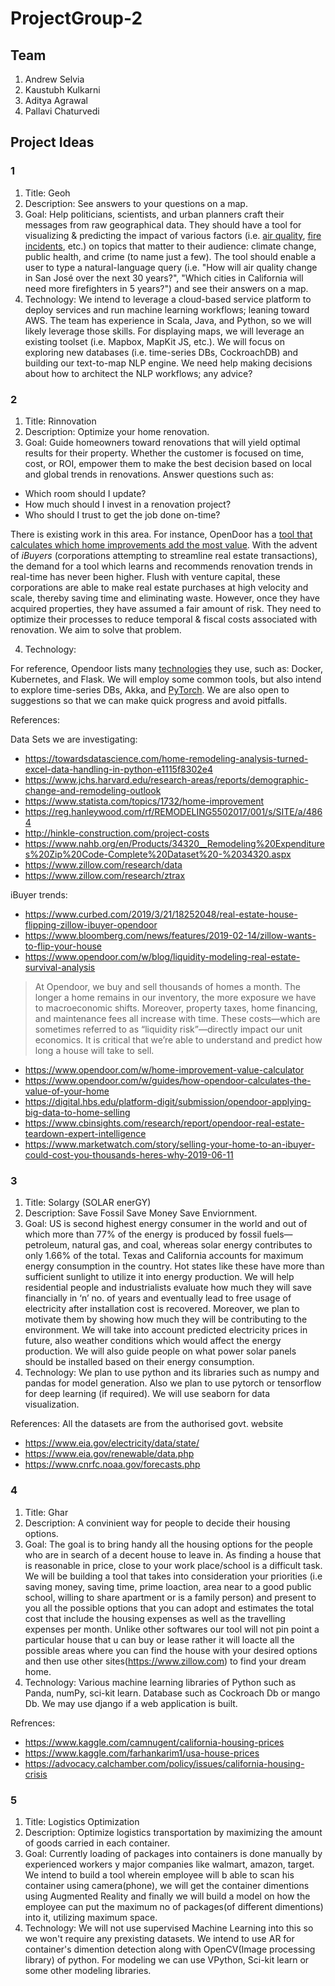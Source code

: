 # ProjectGroup-2

## Team

1. Andrew Selvia
2. Kaustubh Kulkarni
3. Aditya Agrawal
4. Pallavi Chaturvedi

## Project Ideas

### 1

1. Title: Geoh
2. Description: See answers to your questions on a map.
3. Goal: Help politicians, scientists, and urban planners craft their messages from raw geographical data. They should have a tool for visualizing & predicting the impact of various factors (i.e. [air quality](https://www.epa.gov/outdoor-air-quality-data), [fire incidents](https://fire.ca.gov/incidents/), etc.) on topics that matter to their audience: climate change, public health, and crime (to name just a few). The tool should enable a user to type a natural-language query (i.e. "How will air quality change in San José over the next 30 years?", "Which cities in California will need more firefighters in 5 years?") and see their answers on a map.
4. Technology: We intend to leverage a cloud-based service platform to deploy services and run machine learning workflows; leaning toward AWS. The team has experience in Scala, Java, and Python, so we will likely leverage those skills. For displaying maps, we will leverage an existing toolset (i.e. Mapbox, MapKit JS, etc.). We will focus on exploring new databases (i.e. time-series DBs, CockroachDB) and building our text-to-map NLP engine. We need help making decisions about how to architect the NLP workflows; any advice?

### 2

1. Title: Rinnovation
2. Description: Optimize your home renovation.
3. Goal:
Guide homeowners toward renovations that will yield optimal results for their property. Whether the customer is focused on time, cost, or ROI, empower them to make the best decision based on local and global trends in renovations. Answer questions such as:
* Which room should I update?
* How much should I invest in a renovation project?
* Who should I trust to get the job done on-time?

There is existing work in this area. For instance, OpenDoor has a [tool that calculates which home improvements add the most value](https://www.opendoor.com/w/home-improvement-value-calculator). With the advent of *iBuyers* (corporations attempting to streamline real estate transactions), the demand for a tool which learns and recommends renovation trends in real-time has never been higher. Flush with venture capital, these corporations are able to make real estate purchases at high velocity and scale, thereby saving time and eliminating waste. However, once they have acquired properties, they have assumed a fair amount of risk. They need to optimize their processes to reduce temporal & fiscal costs associated with renovation. We aim to solve that problem.

4. Technology: 

For reference, Opendoor lists many [technologies](https://hackernoon.com/the-stack-that-helped-opendoor-buy-and-sell-over-1b-in-homes-4a2e59fbcea7) they use, such as: Docker, Kubernetes, and Flask. We will employ some common tools, but also intend to explore time-series DBs, Akka, and [PyTorch](https://pytorch.org). We are also open to suggestions so that we can make quick progress and avoid pitfalls.

References:

Data Sets we are investigating:
* <https://towardsdatascience.com/home-remodeling-analysis-turned-excel-data-handling-in-python-e1115f8302e4>
* <https://www.jchs.harvard.edu/research-areas/reports/demographic-change-and-remodeling-outlook>
* <https://www.statista.com/topics/1732/home-improvement>
* <https://reg.hanleywood.com/rf/REMODELING5502017/001/s/SITE/a/4864>
* <http://hinkle-construction.com/project-costs>
* <https://www.nahb.org/en/Products/34320__Remodeling%20Expenditures%20Zip%20Code-Complete%20Dataset%20-%2034320.aspx>
* <https://www.zillow.com/research/data>
* <https://www.zillow.com/research/ztrax>


iBuyer trends:
* <https://www.curbed.com/2019/3/21/18252048/real-estate-house-flipping-zillow-ibuyer-opendoor>
* <https://www.bloomberg.com/news/features/2019-02-14/zillow-wants-to-flip-your-house>
* <https://www.opendoor.com/w/blog/liquidity-modeling-real-estate-survival-analysis>
> At Opendoor, we buy and sell thousands of homes a month. The longer a home remains in our inventory, the more exposure we have to macroeconomic shifts. Moreover, property taxes, home financing, and maintenance fees all increase with time. These costs—which are sometimes referred to as “liquidity risk”—directly impact our unit economics. It is critical that we’re able to understand and predict how long a house will take to sell.
* <https://www.opendoor.com/w/home-improvement-value-calculator>
* <https://www.opendoor.com/w/guides/how-opendoor-calculates-the-value-of-your-home>
* <https://digital.hbs.edu/platform-digit/submission/opendoor-applying-big-data-to-home-selling>
* <https://www.cbinsights.com/research/report/opendoor-real-estate-teardown-expert-intelligence>
* <https://www.marketwatch.com/story/selling-your-home-to-an-ibuyer-could-cost-you-thousands-heres-why-2019-06-11>

### 3

1. Title: Solargy (SOLAR enerGY)
2. Description: Save Fossil Save Money Save Enviornment.
3. Goal: US is second highest energy consumer in the world and out of which more than 77% of the energy is produced by fossil fuels—petroleum, natural gas, and coal, whereas solar energy contributes to only 1.66% of the total. Texas and California accounts for maximum energy consumption in the country. Hot states like these have more than sufficient sunlight to utilize it into energy production. We will help residential people and industrialists evaluate how much they will save financially in ‘n’ no. of years and eventually lead to free usage of electricity after installation cost is recovered. Moreover, we plan to motivate them by showing how much they will be contributing to the environment. We will take into account predicted electricity prices in future, also weather conditions which would affect the energy production. We will also guide people on what power solar panels should be installed based on their energy consumption. 
4. Technology: We plan to use python and its libraries such as numpy and pandas for model generation. Also we plan to use pytorch or tensorflow for deep learning (if required). We will use seaborn for data visualization.

References:
All the datasets are from the authorised govt. website
* <https://www.eia.gov/electricity/data/state/>
* <https://www.eia.gov/renewable/data.php>
* <https://www.cnrfc.noaa.gov/forecasts.php>


### 4

1. Title: Ghar
2. Description: A convinient way for people to decide their housing options.
3. Goal: The goal is to bring handy all the housing options for the people who are in search of a decent house to leave in. As finding a house that is reasonable in price, close to your work place/school is a difficult task. We will be building a tool that takes into consideration your priorities (i.e saving money, saving time, prime loaction, area near to a good public school, willing to share apartment or is a family person) and present to you all the possible options that you can adopt and estimates the total cost that include the housing expenses as well as the travelling expenses per month. Unlike other softwares our tool will not pin point a particular house that u can buy or lease rather it will loacte all the possible areas where you can find the house with your desired options and then use other sites(https://www.zillow.com) to find your dream home.
4. Technology: Various machine learning libraries of Python such as Panda, numPy, sci-kit learn. Database such as Cockroach Db or mango Db. We may use django if a web application is built.

Refrences:
* <https://www.kaggle.com/camnugent/california-housing-prices>
* <https://www.kaggle.com/farhankarim1/usa-house-prices>
* <https://advocacy.calchamber.com/policy/issues/california-housing-crisis>

### 5 

1. Title: Logistics Optimization
2. Description: Optimize logistics transportation by maximizing the amount of goods carried in each container.
3. Goal: Currently loading of packages into containers is done manually by experienced workers y major companies like walmart, amazon, target. We intend to build a tool wherein employee will b able to scan his container using camera(phone), we will get the container dimentions using Augmented Reality and finally we will build a model on how the employee can put the maximum no of packages(of different dimentions) into it, utilizing maximum space. 
4. Technology: We will not use supervised Machine Learning into this so we won't require any prexisting datasets. We intend to use AR for container's dimention detection along with OpenCV(Image processing library) of python. For modeling we can use VPython, Sci-kit learn or some other modeling libraries.
